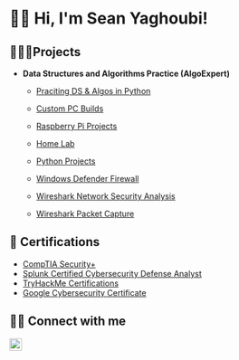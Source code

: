 <h1>👋🏻 Hi, I'm Sean Yaghoubi! 
  
<h2>👨🏻‍💻Projects</h2>

- <b>Data Structures and Algorithms Practice (AlgoExpert)</b>
  - [Praciting DS & Algos in Python](https://github.com/joshmadakor1/Algorithms-Practice)

  - [Custom PC Builds](https://github.com/Yagoobz/CustomPCBuilds)  
  - [Raspberry Pi Projects](...)
  - [Home Lab](...)
  - [Python Projects](...)
  - [Windows Defender Firewall](https://github.com/Yagoobz/WindowsDefenderFirewall)
  - [Wireshark Network Security Analysis](https://github.com/Yagoobz/WiresharkNetworkSecurityAnalysis)
  - [Wireshark Packet Capture](...) 
    
<h2>📄 Certifications</h2>

- [CompTIA Security+](...)
- [Splunk Certified Cybersecurity Defense Analyst](...)
- [TryHackMe Certifications](...)
- [Google Cybersecurity Certificate](https://www.credly.com/badges/01d71e21-671e-45c5-8a4a-b3267e4dab57/linked_in_profile)

<h2>🤳🏻 Connect with me</h2>

[<img align="left" alt="SeanYaghoubi | LinkedIn" width="22px" src="https://cdn.jsdelivr.net/npm/simple-icons@v3/icons/linkedin.svg" />][linkedin]

[linkedin]: https://www.linkedin.com/in/sean-yaghoubi-87b5a5227/

















